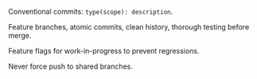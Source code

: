 Conventional commits: `type(scope): description`.

Feature branches, atomic commits, clean history, thorough testing before merge.

Feature flags for work-in-progress to prevent regressions.

Never force push to shared branches.
